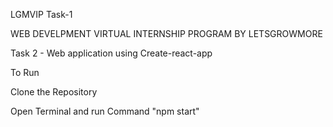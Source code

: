 LGMVIP Task-1

WEB DEVELPMENT VIRTUAL INTERNSHIP PROGRAM BY LETSGROWMORE

Task 2 - Web application using Create-react-app

To Run 

Clone the Repository

Open Terminal and run Command "npm start"
